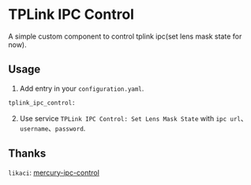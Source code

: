 # TPLink IPC Control

A simple custom component to control tplink ipc(set lens mask state for now).

## Usage

1. Add entry in your `configuration.yaml`.
````
tplink_ipc_control:
````

2. Use service `TPLink IPC Control: Set Lens Mask State` with `ipc url`、`username`、`password`.

## Thanks

`likaci`: [mercury-ipc-control]

[mercury-ipc-control]: https://github.com/likaci/mercury-ipc-control